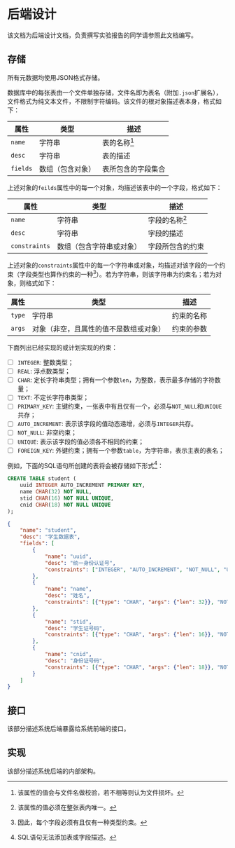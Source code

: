 # 后端设计

该文档为后端设计文档，负责撰写实验报告的同学请参照此文档编写。

## 存储

所有元数据均使用JSON格式存储。

数据库中的每张表由一个文件单独存储，文件名即为表名（附加`.json`扩展名），文件格式为纯文本文件，不限制字符编码。该文件的根对象描述表本身，格式如下：

| 属性     | 类型             | 描述               |
| -------- | ---------------- | ------------------ |
| `name`   | 字符串           | 表的名称[^1]       |
| `desc`   | 字符串           | 表的描述           |
| `fields` | 数组（包含对象） | 表所包含的字段集合 |

上述对象的`feilds`属性中的每一个对象，均描述该表中的一个字段，格式如下：

| 属性          | 类型                     | 描述             |
| ------------- | ------------------------ | ---------------- |
| `name`        | 字符串                   | 字段的名称[^2]   |
| `desc`        | 字符串                   | 字段的描述       |
| `constraints` | 数组（包含字符串或对象） | 字段所包含的约束 |

上述对象的`constraints`属性中的每一个字符串或对象，均描述对该字段的一个约束（字段类型也算作约束的一种[^3]）。若为字符串，则该字符串为约束名；若为对象，则格式如下：

| 属性   | 类型                                   | 描述       |
| ------ | -------------------------------------- | ---------- |
| `type` | 字符串                                 | 约束的名称 |
| `args` | 对象（非空，且属性的值不是数组或对象） | 约束的参数 |

下面列出已经实现的或计划实现的约束：

- [ ] `INTEGER`: 整数类型；
- [ ] `REAL`: 浮点数类型；
- [ ] `CHAR`: 定长字符串类型；拥有一个参数`len`，为整数，表示最多存储的字符数量；
- [ ] `TEXT`: 不定长字符串类型；
- [ ] `PRIMARY_KEY`: 主键约束，一张表中有且仅有一个，必须与`NOT_NULL`和`UNIQUE`共存；
- [ ] `AUTO_INCREMENT`: 表示该字段的值动态递增，必须与`INTEGER`共存。
- [ ] `NOT_NULL`: 非空约束；
- [ ] `UNIQUE`: 表示该字段的值必须各不相同的约束；
- [ ] `FOREIGN_KEY`: 外键约束；拥有一个参数`table`，为字符串，表示主表的表名；

例如，下面的SQL语句所创建的表将会被存储如下形式[^4]：

```sql
CREATE TABLE student (
    uuid INTEGER AUTO_INCREMENT PRIMARY KEY,
    name CHAR(32) NOT NULL,
    stid CHAR(16) NOT NULL UNIQUE,
    cnid CHAR(18) NOT NULL UNIQUE
);
```

```json
{
    "name": "student",
    "desc": "学生数据表",
    "fields": [
        {
            "name": "uuid",
            "desc": "统一身份认证号",
            "constraints": ["INTEGER", "AUTO_INCREMENT", "NOT_NULL", "UNIQUE", "PRIMARY_KEY"]
        },
        {
            "name": "name",
            "desc": "姓名",
            "constraints": [{"type": "CHAR", "args": {"len": 32}}, "NOT_NULL"]
        },
        {
            "name": "stid",
            "desc": "学生证号码",
            "constraints": [{"type": "CHAR", "args": {"len": 16}}, "NOT_NULL", "UNIQUE"]
        },
        {
            "name": "cnid",
            "desc": "身份证号码",
            "constraints": [{"type": "CHAR", "args": {"len": 18}}, "NOT_NULL", "UNIQUE"]
        }
    ]
}
```

[^1]: 该属性的值会与文件名做校验，若不相等则认为文件损坏。
[^2]: 该属性的值必须在整张表内唯一。
[^3]: 因此，每个字段必须有且仅有一种类型约束。
[^4]: SQL语句无法添加表或字段描述。

## 接口

该部分描述系统后端暴露给系统前端的接口。

## 实现

该部分描述系统后端的内部架构。


